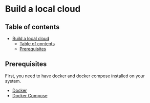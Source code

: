 <!-- ID: 001 -->
<!-- Title: Build a local cloud -->
<!-- Description: Build a local cloud -->
<!-- Date: 2025-05-04 -->

# Build a local cloud

## Table of contents

- [Build a local cloud](#build-a-local-cloud)
  - [Table of contents](#table-of-contents)
  - [Prerequisites](#prerequisites)

## Prerequisites

First, you need to have docker and docker compose installed on your system.

- [Docker](https://www.docker.com/)
- [Docker Compose](https://docs.docker.com/compose/)
